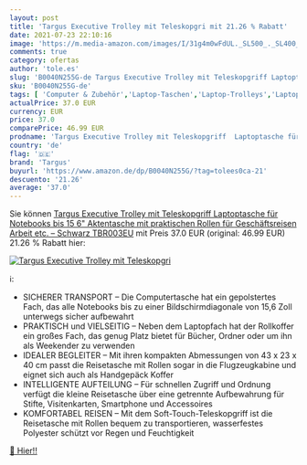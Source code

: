 ```yaml
---
layout: post
title: 'Targus Executive Trolley mit Teleskopgri mit 21.26 % Rabatt'
date: 2021-07-23 22:10:16
image: 'https://m.media-amazon.com/images/I/31g4m0wFdUL._SL500_._SL400_.jpg'
comments: true
category: ofertas
author: 'tole.es'
slug: 'B0040N255G-de Targus Executive Trolley mit Teleskopgriff Laptoptasche...'
sku: 'B0040N255G-de'
tags: [ 'Computer & Zubehör','Laptop-Taschen','Laptop-Trolleys','Laptop-Zubehör','Zubehör','targus', ]
actualPrice: 37.0 EUR
currency: EUR
price: 37.0
comparePrice: 46.99 EUR
prodname: 'Targus Executive Trolley mit Teleskopgriff  Laptoptasche für Notebooks bis 15 6"  Aktentasche mit praktischen Rollen für Geschäftsreisen  Arbeit  etc. – Schwarz  TBR003EU'
country: 'de'
flag: '🇩🇪'
brand: 'Targus'
buyurl: 'https://www.amazon.de/dp/B0040N255G/?tag=tolees0ca-21'
descuento: '21.26'
average: '37.0'
---
```


Sie können [Targus Executive Trolley mit Teleskopgriff  Laptoptasche für Notebooks bis 15 6"  Aktentasche mit praktischen Rollen für Geschäftsreisen  Arbeit  etc. – Schwarz  TBR003EU](https://www.amazon.de/dp/B0040N255G/?tag=tolees0ca-21) mit Preis 37.0 EUR (original: 46.99 EUR) 21.26 % Rabatt hier:

[![Targus Executive Trolley mit Teleskopgri](https://m.media-amazon.com/images/I/31g4m0wFdUL._SL500_._SL400_.jpg)](https://www.amazon.de/dp/B0040N255G/?tag=tolees0ca-21)

ℹ️:

- SICHERER TRANSPORT – Die Computertasche hat ein gepolstertes Fach, das alle Notebooks bis zu einer Bildschirmdiagonale von 15,6 Zoll unterwegs sicher aufbewahrt
- PRAKTISCH und VIELSEITIG – Neben dem Laptopfach hat der Rollkoffer ein großes Fach, das genug Platz bietet für Bücher, Ordner oder um ihn als Weekender zu verwenden
- IDEALER BEGLEITER – Mit ihren kompakten Abmessungen von 43 x 23 x 40 cm passt die Reisetasche mit Rollen sogar in die Flugzeugkabine und eignet sich auch als Handgepäck Koffer
- INTELLIGENTE AUFTEILUNG – Für schnellen Zugriff und Ordnung verfügt die kleine Reisetasche über eine getrennte Aufbewahrung für Stifte, Visitenkarten, Smartphone und Accessoires
- KOMFORTABEL REISEN – Mit dem Soft-Touch-Teleskopgriff ist die Reisetasche mit Rollen bequem zu transportieren, wasserfestes Polyester schützt vor Regen und Feuchtigkeit

[🛒 Hier!!](https://www.amazon.de/dp/B0040N255G/?tag=tolees0ca-21)
